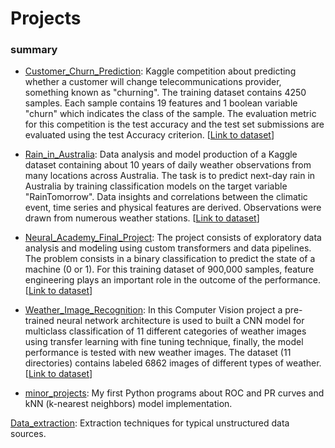 # Projects

### summary

* <ins>Customer_Churn_Prediction</ins>: Kaggle competition about predicting whether a customer will change telecommunications provider, something known as "churning". The training dataset contains 4250 samples. Each sample contains 19 features and 1 boolean variable "churn" which indicates the class of the sample. The evaluation metric for this competition is the test accuracy and the test set submissions are evaluated using the test Accuracy criterion. [[Link to dataset](https://www.kaggle.com/competitions/customer-churn-prediction-2020)]

* <ins>Rain_in_Australia</ins>: Data analysis and model production of a Kaggle dataset containing about 10 years of daily weather observations from many locations across Australia. The task is to predict next-day rain in Australia by training classification models on the target variable "RainTomorrow". Data insights and correlations between the climatic event, time series and physical features are derived. Observations were drawn from numerous weather stations. [[Link to dataset](https://www.kaggle.com/datasets/jsphyg/weather-dataset-rattle-package)]

* <ins>Neural_Academy_Final_Project</ins>: The project consists of exploratory data analysis and modeling using custom transformers and data pipelines. The problem consists in a binary classification to predict the state of a machine (0 or 1). For this training dataset of 900,000 samples, feature engineering plays an important role in the outcome of the performance. [[Link to dataset](https://www.kaggle.com/competitions/tabular-playground-series-may-2022/overview/description)]

* <ins>Weather_Image_Recognition</ins>: In this Computer Vision project a pre-trained neural network architecture is used to built a CNN model for multiclass classification of 11 different categories of weather images using transfer learning with fine tuning technique, finally, the model performance is tested with new weather images. The dataset (11 directories) contains labeled 6862 images of different types of weather. [[Link to dataset](https://www.kaggle.com/datasets/jehanbhathena/weather-dataset)]


* <ins>minor_projects</ins>: My first Python programs about ROC and PR curves and kNN (k-nearest neighbors) model implementation. 

<ins>Data_extraction</ins>: Extraction techniques for typical unstructured data sources.
